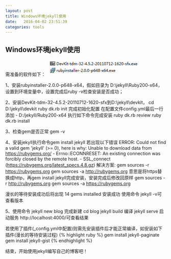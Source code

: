 ```yaml
---
layout: post
title: Windows环境jekyll使用
date:   2016-04-02 23:51:39
categories: tools
---
```


## Windows环境jekyll使用

需准备的软件如下：
![jekyll](/assets/20160617230019.png)

1、安装rubyinstaller-2.0.0-p648-x64，假如目录为 D:\jekyll\Ruby200-x64，设置到环境变量中，设置完成后ruby -v检查安装是否成功；

2、安装DevKit-tdm-32-4.5.2-20110712-1620-sfx到D:\jekyll\devkit，
cd D:\jekyll\devkit
ruby dk.rb init 完成初始化配置
在配置文件config.yml最后一行添加 - D:/jekyll/Ruby200-x64
执行如下命令完成安装
ruby dk.rb review
ruby dk.rb install

3、检查gem是否正常 gem -v

4、安装jekyll执行命令gem install jekyll
若出现以下错误
ERROR:  Could not find a valid gem 'jekyll' (>= 0), here is why:
          Unable to download data from https://rubygems.org/ - Errno::ECONNRESET: An existing connection was forcibly closed 
by the remote host. - SSL_connect (https://rubygems.org/latest_specs.4.8.gz)
解决方案:
gem sources -r https://rubygems.org
gem sources -a http://rubygems.org
意思是将https替换成http，再gem install jekyll完成安装，安装完成后修改回原样
gem sources -r http://rubygems.org
gem sources -a https://rubygems.org

漫长的等待安装成功后将出现 14 gems installed 安装成功
使用命令 jekyll -v可查看版本

5、使用命令
jekyll new blog 完成新建
cd blog
jekyll build 编译
jekyll serve 启动服务 http://localhost:4000/可查看结果

若使用了插件(_config.yml中配置)则需先安装插件后才能正常编译，如安装如下插件(漫长的等待安装过程)
{% highlight ruby %}
gem install jekyll-paginate 
gem install jekyll-gist
{% endhighlight %}

结束，开始使用jekyll编写自己的博客吧！
